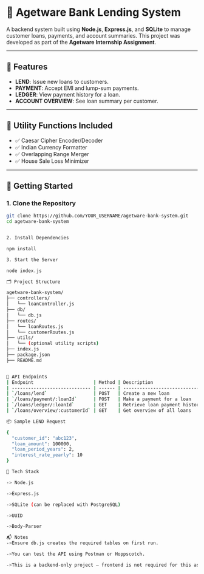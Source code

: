 # 🏦 Agetware Bank Lending System

A backend system built using **Node.js**, **Express.js**, and **SQLite** to manage customer loans, payments, and account summaries. This project was developed as part of the **Agetware Internship Assignment**.

---

## 🔧 Features

- **LEND**: Issue new loans to customers.
- **PAYMENT**: Accept EMI and lump-sum payments.
- **LEDGER**: View payment history for a loan.
- **ACCOUNT OVERVIEW**: See loan summary per customer.

---

## 🧠 Utility Functions Included

- ✅ Caesar Cipher Encoder/Decoder
- ✅ Indian Currency Formatter
- ✅ Overlapping Range Merger
- ✅ House Sale Loss Minimizer

---

## 🚀 Getting Started

### 1. Clone the Repository

```bash
git clone https://github.com/YOUR_USERNAME/agetware-bank-system.git
cd agetware-bank-system


2. Install Dependencies

npm install

3. Start the Server

node index.js

🗂️ Project Structure

agetware-bank-system/
├── controllers/
│   └── loanController.js
├── db/
│   └── db.js
├── routes/
│   └── loanRoutes.js
│   └── customerRoutes.js
├── utils/
│   └── (optional utility scripts)
├── index.js
├── package.json
├── README.md


🧪 API Endpoints
| Endpoint                      | Method | Description                   |
| ----------------------------- | ------ | ----------------------------- |
| `/loans/lend`                 | POST   | Create a new loan             |
| `/loans/payment/:loanId`      | POST   | Make a payment for a loan     |
| `/loans/ledger/:loanId`       | GET    | Retrieve loan payment history |
| `/loans/overview/:customerId` | GET    | Get overview of all loans     |

📦 Sample LEND Request

{
  "customer_id": "abc123",
  "loan_amount": 100000,
  "loan_period_years": 2,
  "interest_rate_yearly": 10
}

🧰 Tech Stack

-> Node.js

->Express.js

->SQLite (can be replaced with PostgreSQL)

->UUID

->Body-Parser

📬 Notes
->Ensure db.js creates the required tables on first run.

->You can test the API using Postman or Hoppscotch.

->This is a backend-only project — frontend is not required for this assignment.
